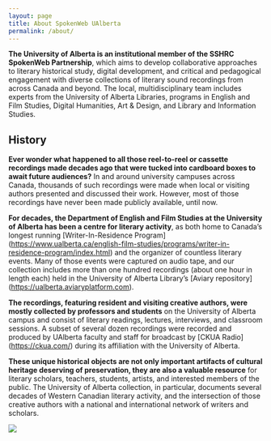 ```yaml
---
layout: page
title: About SpokenWeb UAlberta
permalink: /about/
---
```


**The University of Alberta is an institutional member of the SSHRC SpokenWeb Partnership**, which aims to develop collaborative approaches to literary historical study, digital development, and critical and pedagogical engagement with diverse collections of literary sound recordings from across Canada and beyond. The local, multidisciplinary team includes experts from the University of Alberta Libraries, programs in English and Film Studies, Digital Humanities, Art & Design, and Library and Information Studies.

## History

**Ever wonder what happened to all those reel-to-reel or cassette recordings made decades ago that were tucked into cardboard boxes to await future audiences?** In and around university campuses across Canada, thousands of such recordings were made when local or visiting authors presented and discussed their work. However, most of those recordings have never been made publicly available, until now. 

**For decades, the Department of English and Film Studies at the University of Alberta has been a centre for literary activity**, as both home to Canada’s longest running [Writer-In-Residence Program] (https://www.ualberta.ca/english-film-studies/programs/writer-in-residence-program/index.html) and the organizer of countless literary events. Many of those events were captured on audio tape, and our collection includes more than one hundred recordings (about one hour in length each) held in the University of Alberta Library’s [Aviary repository] (https://ualberta.aviaryplatform.com). 

**The recordings, featuring resident and visiting creative authors, were mostly collected by professors and students** on the University of Alberta campus and consist of literary readings, lectures, interviews, and classroom sessions. A subset of several dozen recordings were recorded and produced by UAlberta faculty and staff for broadcast by [CKUA Radio] (https://ckua.com/) during its affiliation with the University of Alberta.

**These unique historical objects are not only important artifacts of cultural heritage deserving of preservation, they are also a valuable resource** for literary scholars, teachers, students, artists, and interested members of the public. The University of Alberta collection, in particular, documents several decades of Western Canadian literary activity, and the intersection of those creative authors with a national and international network of writers and scholars. 


<a href="{{ '/img/wax_workflow.jpg' | absolute_url }}">
  <img src="{{ '/img/wax_workflow.jpg' | absolute_url }}"/>
</a>
